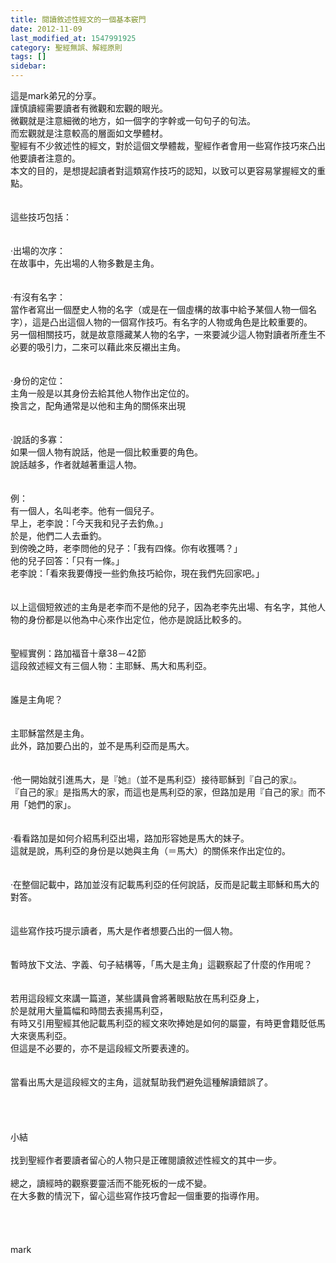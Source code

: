 ```yaml
---
title: 閱讀敘述性經文的一個基本竅門
date: 2012-11-09
last_modified_at: 1547991925
category: 聖經無誤、解經原則
tags: []
sidebar: 
---
```


<p>這是mark弟兄的分享。<br/><!--more-->謹慎讀經需要讀者有微觀和宏觀的眼光。<br/>微觀就是注意細微的地方，如一個字的字幹或一句句子的句法。<br/>而宏觀就是注意較高的層面如文學體材。<br/>聖經有不少敘述性的經文，對於這個文學體裁，聖經作者會用一些寫作技巧來凸出他要讀者注意的。<br/>本文的目的，是想提起讀者對這類寫作技巧的認知，以致可以更容易掌握經文的重點。<br/><br/><br/>這些技巧包括：<br/> <br/><br/>‧出場的次序：<br/>在故事中，先出場的人物多數是主角。<br/><br/> <br/>‧有沒有名字：<br/>當作者寫出一個歷史人物的名字（或是在一個虛構的故事中給予某個人物一個名字），這是凸出這個人物的一個寫作技巧。有名字的人物或角色是比較重要的。<br/>另一個相關技巧，就是故意隱藏某人物的名字，一來要減少這人物對讀者所產生不必要的吸引力，二來可以藉此來反襯出主角。<br/> <br/><br/>‧身份的定位：<br/>主角一般是以其身份去給其他人物作出定位的。<br/>換言之，配角通常是以他和主角的關係來出現<br/> <br/><br/>‧說話的多寡：<br/>如果一個人物有說話，他是一個比較重要的角色。<br/>說話越多，作者就越著重這人物。<br/> <br/><br/>例： <br/>有一個人，名叫老李。他有一個兒子。<br/>早上，老李說：「今天我和兒子去釣魚。」<br/>於是，他們二人去垂釣。<br/>到傍晚之時，老李問他的兒子：「我有四條。你有收獲嗎？」<br/>他的兒子回答：「只有一條。」<br/>老李說：「看來我要傳授一些釣魚技巧給你，現在我們先回家吧。」<br/> <br/><br/>以上這個短敘述的主角是老李而不是他的兒子，因為老李先出場、有名字，其他人物的身份都是以他為中心來作出定位，他亦是說話比較多的。<br/> <br/><br/>聖經實例：路加福音十章38－42節 <br/>這段敘述經文有三個人物：主耶穌、馬大和馬利亞。<br/><br/><br/>誰是主角呢？<br/><br/><br/>主耶穌當然是主角。<br/>此外，路加要凸出的，並不是馬利亞而是馬大。<br/><br/> <br/>‧他一開始就引進馬大，是『她』（並不是馬利亞）接待耶穌到『自己的家』。<br/>『自己的家』是指馬大的家，而這也是馬利亞的家，但路加是用『自己的家』而不用「她們的家」。<br/> <br/><br/>‧看看路加是如何介紹馬利亞出場，路加形容她是馬大的妹子。<br/>這就是說，馬利亞的身份是以她與主角（＝馬大）的關係來作出定位的。<br/><br/> <br/>‧在整個記載中，路加並沒有記載馬利亞的任何說話，反而是記載主耶穌和馬大的對答。<br/> <br/><br/>這些寫作技巧提示讀者，馬大是作者想要凸出的一個人物。<br/> <br/><br/>暫時放下文法、字義、句子結構等，「馬大是主角」這觀察起了什麼的作用呢？<br/> <br/><br/>若用這段經文來講一篇道，某些講員會將著眼點放在馬利亞身上，<br/>於是就用大量篇幅和時間去表揚馬利亞，<br/>有時又引用聖經其他記載馬利亞的經文來吹捧她是如何的屬靈，有時更會籍貶低馬大來褒馬利亞。<br/>但這是不必要的，亦不是這段經文所要表達的。<br/> <br/><br/>當看出馬大是這段經文的主角，這就幫助我們避免這種解讀錯誤了。<br/> <br/><br/><br/><br/>小結<br/> <br/>找到聖經作者要讀者留心的人物只是正確閱讀敘述性經文的其中一步。<br/><br/>總之，讀經時的觀察要靈活而不能死板的一成不變。<br/>在大多數的情況下，留心這些寫作技巧會起一個重要的指導作用。<br/> <br/><br/><br/><br/>mark<br/><br/><br/><br/><br/><br/></p>